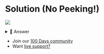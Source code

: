 # Solution (No Peeking!)
![](https://www.youtube.com/watch?v=s-sJhLRLYPE)

<details> <summary> 👀 Answer </summary>

```python

import os, time, random

trumps = {}
trumps["David"] = {"Intelligence": 178, "Speed": 4, "Guile": 80, "Baldness Level": 99}
trumps["Mr Spock"] = {"Intelligence": 200, "Speed": 50, "Guile": 50, "Baldness Level": 0}
trumps["Moica from Friends"] = {"Intelligence": 150, "Speed": 50, "Guile": 50, "Baldness Level": 0}
trumps["Professor X"] = {"Intelligence": 250, "Speed": 1, "Guile": 200, "Baldness Level": 101}

while True:
  print("TOP TRUMPS")
  print()
  print("Characters")
  print()
  for key in trumps:
    print(key)
  user = input("Pick your character\n> ")
  comp = random.choice(list(trumps.keys()))
  print("Computer has picked", comp)

  print("Choose your stat: Intelligence, Speed, Guile & Baldness Level")

  answer = input("> ")

  print(f"{user}: {trumps[user][answer]}")
  print(f"{comp}: {trumps[comp][answer]}")

  if trumps[user][answer] > trumps[comp][answer]:
    print(user, "wins")
  elif trumps[user][answer] < trumps[comp][answer]:
    print(comp, "wins")
  else:
    print("Draw")


  time.sleep(2)
  os.system("clear")


```

</details>

- Join our [100 Days community](https://replit.com/100-days-help)
- Want [live support?](https://replit.com/replit-101)
